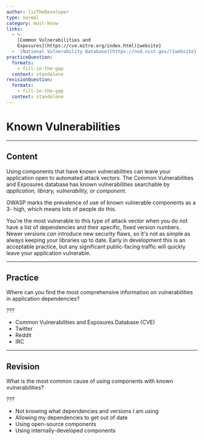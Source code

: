 ```yaml
---
author: lizTheDeveloper
type: normal
category: must-know
links:
  - >-
    [Common Vulnerabilities and
    Exposures](https://cve.mitre.org/index.html){website}
  - '[National Vulnerability Database](https://nvd.nist.gov/){website}'
practiceQuestion:
  formats:
    - fill-in-the-gap
  context: standalone
revisionQuestion:
  formats:
    - fill-in-the-gap
  context: standalone
---
```


# Known Vulnerabilities


---

## Content

Using components that have known vulnerabilities can leave your application open to automated attack vectors. The Common Vulnerabilities and Exposures database has known vulnerabilities searchable by *application, library, vulnerability, or component*.

OWASP marks the prevalence of use of known vulnerable components as a 3- high, which means lots of people do this.

You're the most vulnerable to this type of attack vector when you do not have a list of dependencies and their specific, fixed version numbers. Newer versions *can* introduce new security flaws, so it's not as simple as always keeping your libraries up to date. Early in development this is an acceptable practice, but any significant public-facing traffic will quickly leave your application vulnerable.


---

## Practice

Where can you find the most comprehensive information on vulnerabilities in application dependencies?

???

- Common Vulnerabilities and Exposures Database (CVE)
- Twitter
- Reddit
- IRC


---

## Revision

What is the most common cause of using components with known vulnerabilities?

???

- Not knowing what dependencies and versions I am using
- Allowing my dependencies to get out of date
- Using open-source components
- Using internally-developed components

